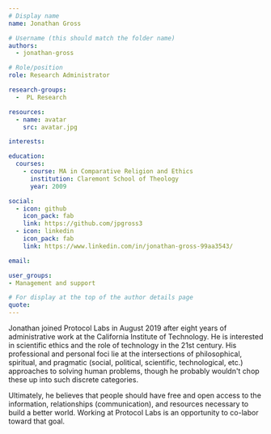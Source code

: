 ```yaml
---
# Display name
name: Jonathan Gross

# Username (this should match the folder name)
authors:
  - jonathan-gross

# Role/position
role: Research Administrator

research-groups:
  -  PL Research

resources:
  - name: avatar
    src: avatar.jpg

interests:

education:
  courses:
    - course: MA in Comparative Religion and Ethics
      institution: Claremont School of Theology
      year: 2009

social:
  - icon: github
    icon_pack: fab
    link: https://github.com/jpgross3
  - icon: linkedin
    icon_pack: fab
    link: https://www.linkedin.com/in/jonathan-gross-99aa3543/

email:

user_groups:
- Management and support

# For display at the top of the author details page
quote:
---
```


Jonathan joined Protocol Labs in August 2019 after eight years of administrative work at the California Institute of Technology. He is interested in scientific ethics and the role of technology in the 21st century. His professional and personal foci lie at the intersections of philosophical, spiritual, and pragmatic (social, political, scientific, technological, etc.) approaches to solving human problems, though he probably wouldn't chop these up into such discrete categories.

Ultimately, he believes that people should have free and open access to the information, relationships (communication), and resources necessary to build a better world. Working at Protocol Labs is an opportunity to co-labor toward that goal.
